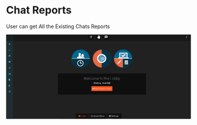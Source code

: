 # Chat Reports

User can get All the Existing Chats Reports 

![](../.gitbook/assets/image%20%28158%29.png)





